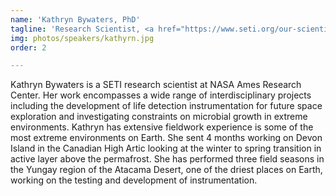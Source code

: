 ```yaml
---
name: 'Kathryn Bywaters, PhD'
tagline: 'Research Scientist, <a href="https://www.seti.org/our-scientists/kathryn-bywaters/">SETI, NASA Ames Research Center</a>' 
img: photos/speakers/kathyrn.jpg
order: 2

---
```


Kathryn Bywaters is a SETI research scientist at NASA Ames Research Center. Her
work encompasses a wide range of interdisciplinary projects including the development
of life detection instrumentation for future space exploration and investigating constraints
on microbial growth in extreme environments.
Kathryn has extensive fieldwork experience is some of the most extreme environments
on Earth. She sent 4 months working on Devon Island in the Canadian High Artic
looking at the winter to spring transition in active layer above the permafrost. She has
performed three field seasons in the Yungay region of the Atacama Desert, one of the
driest places on Earth, working on the testing and development of instrumentation.

